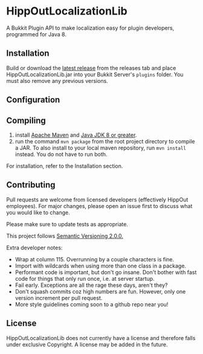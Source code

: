 # HippOutLocalizationLib

A Bukkit Plugin API to make localization easy for plugin developers, programmed for Java 8.

## Installation

Build or download the [latest release](https://github.com/Wyatt-James/HippOutLocalizationLib/releases/latest) from the
releases tab and place HippOutLocalizationLib.jar into your Bukkit Server's `plugins` folder. You must also remove any
previous versions.

## Configuration

## Compiling

1. install [Apache Maven](https://maven.apache.org/) and [Java JDK 8 or greater](https://adoptopenjdk.net/).
2. run the command `mvn package` from the root project directory to compile a JAR. To also install to your local maven
   repository, run `mvn install` instead. You do not have to run both.

For installation, refer to the Installation section.

## Contributing

Pull requests are welcome from licensed developers (effectively HippOut employees). For major changes, please open an
issue first to discuss what you would like to change.

Please make sure to update tests as appropriate.

This project follows [Semantic Versioning 2.0.0.](https://semver.org/)

Extra developer notes:

- Wrap at column 115. Overrunning by a couple characters is fine.
- Import with wildcards when using more than one class in a package.
- Performant code is important, but don't go insane. Don't bother with fast code for things that only run once, i.e. at
  server startup.
- Fail early. Exceptions are all the rage these days, aren't they?
- Don't squash commits coz high numbers are fun. However, only one version increment per pull request.
- More style guidelines coming soon to a github repo near you!

## License

HippOutLocalizationLib does not currently have a license and therefore falls under exclusive Copyright. A license may be
added in the future.